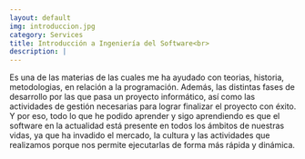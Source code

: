 ```yaml
---
layout: default
img: introduccion.jpg
category: Services
title: Introducción a Ingeniería del Software<br>
description: |
---
```

  Es una de las materias de las cuales me ha ayudado con teorias, historia, metodologias, en relación a la programación.
  Además, las distintas fases de desarrollo por las que pasa un proyecto informático, así como las actividades de gestión necesarias para lograr finalizar el proyecto con éxito.
Y por eso, todo lo que he podido aprender y sigo aprendiendo es que el software en la actualidad está presente en todos los ámbitos de nuestras vidas, ya que ha invadido el mercado, la cultura y las actividades que realizamos porque nos permite ejecutarlas de forma más rápida y dinámica.

